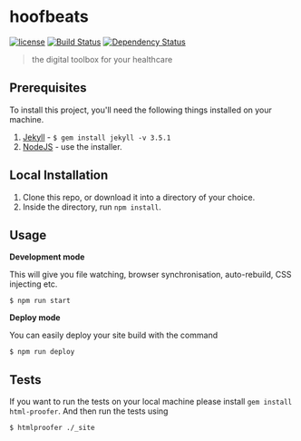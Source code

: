 # hoofbeats

[![license][license-image]][license-url] [![Build Status][travis-image]][travis-url] [![Dependency Status][dependencyci-image]][dependencyci-url]

> the digital toolbox for your healthcare

## Prerequisites

To install this project, you'll need the following things installed on your machine.

1. [Jekyll](http://jekyllrb.com/) - `$ gem install jekyll -v 3.5.1`
2. [NodeJS](http://nodejs.org) - use the installer.

## Local Installation

1. Clone this repo, or download it into a directory of your choice.
2. Inside the directory, run `npm install`.

## Usage

**Development mode**

This will give you file watching, browser synchronisation, auto-rebuild, CSS injecting etc.

```shell
$ npm run start
```

**Deploy mode**

You can easily deploy your site build with the command
```shell
$ npm run deploy
```

## Tests

If you want to run the tests on your local machine please install `gem install html-proofer`. And then run the tests using
```shell
$ htmlproofer ./_site
```

[license-image]: https://img.shields.io/badge/license-ISC-blue.svg
[license-url]: https://github.com/jakemcclure/hoofbeats/blob/master/LICENSE
[travis-image]: https://travis-ci.org/jakemcclure/hoofbeats.svg?branch=master
[travis-url]: https://travis-ci.org/jakemcclure/hoofbeats
[dependencyci-image]: https://dependencyci.com/github/jakemcclure/hoofbeats/badge
[dependencyci-url]: https://dependencyci.com/github/jakemcclure/hoofbeats
